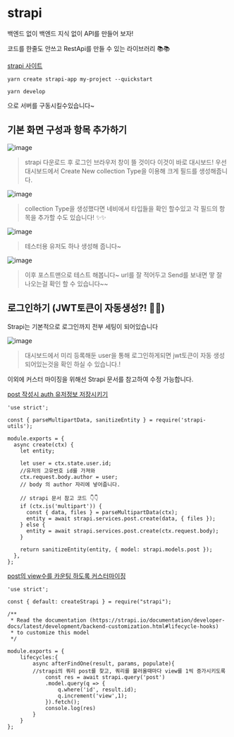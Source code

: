 # strapi
백엔드 없이 백엔드 지식 없이 API를 만들어 보자!

코드를 한줄도 안쓰고 RestApi를 만들 수 있는 라이브러리 📚📚

[strapi 사이트](https://strapi.io/documentation/developer-docs/latest/getting-started/quick-start.html#_1-install-strapi-and-create-a-new-project)

```
yarn create strapi-app my-project --quickstart
```

```
yarn develop
```
으로 서버를 구동시킬수있습니다~

## 기본 화면 구성과 항목 추가하기
![image](https://user-images.githubusercontent.com/61695175/122241289-66b33380-cefd-11eb-9769-107975bfc2d8.png)
> strapi 다운로드 후 로그인 브라우저 창이 뜰 것이다 이것이 바로 대시보드!
> 우선 대시보드에서 Create New collection Type을 이용해 크게 필드를 생성해줍니다.



![image](https://user-images.githubusercontent.com/61695175/122244243-b1ce4600-ceff-11eb-8d59-1fdf4b172034.png)

> collection Type을 생성했다면 네비에서 타입들을 확인 할수있고 각 필드의 항목을 추가할 수도 있습니다! ✨✨

![image](https://user-images.githubusercontent.com/61695175/122244405-d3c7c880-ceff-11eb-8268-5659e9eb6a0b.png)

> 테스터용 유저도 하나 생성해 줍니다~


![image](https://user-images.githubusercontent.com/61695175/122244532-ec37e300-ceff-11eb-8360-5159d560928c.png)

> 이후 포스트맨으로 테스트 해봅니다~
> url를 잘 적어두고 Send를 보내면 땋
> 잘 나오는걸 확인 할 수 있습니다~~


## 로그인하기 (JWT토큰이 자동생성?! 👸👸)
Strapi는 기본적으로 로그인까지 전부 세팅이 되어있습니다

![image](https://user-images.githubusercontent.com/61695175/122245218-8009af00-cf00-11eb-996e-43f2e8afd001.png)

> 대시보드에서 미리 등록해둔 user을 통해 로그인하게되면 jwt토큰이 자동 생성되어있는것을 확인 하실 수 있습니다.!


이외에 커스터 마이징을 위해선 Strapi 문서를 참고하여 수정 가능합니다.

[post 작성시 auth 유저정보 저장시키기](https://github.com/sunhwa508/strapi/blob/main/api/post/controllers/post.js)

```
'use strict';

const { parseMultipartData, sanitizeEntity } = require('strapi-utils');

module.exports = {
  async create(ctx) {
    let entity;

    let user = ctx.state.user.id;
    //유저의 고유번호 id를 가져와
    ctx.request.body.author = user;
    // body 의 author 자리에 넣어줍니다.
    
    // strapi 문서 참고 코드 👇👇
    if (ctx.is('multipart')) {
      const { data, files } = parseMultipartData(ctx);
      entity = await strapi.services.post.create(data, { files });
    } else {
      entity = await strapi.services.post.create(ctx.request.body);
    }
    
    return sanitizeEntity(entity, { model: strapi.models.post });
  },
};
```


[post의 view수를 카운팅 하도록 커스터마이징](https://github.com/sunhwa508/strapi/blob/main/api/post/models/post.js)

```
'use strict';

const { default: createStrapi } = require("strapi");

/**
 * Read the documentation (https://strapi.io/documentation/developer-docs/latest/development/backend-customization.html#lifecycle-hooks)
 * to customize this model
 */

module.exports = {
    lifecycles:{
        async afterFindOne(result, params, populate){
        //strapi의 쿼리 post를 찾고, 쿼리를 불러올때마다 view를 1씩 증가시키도록 
            const res = await strapi.query('post')
            .model.query(q => {
                q.where('id', result.id);
                q.increment('view',1);
            }).fetch();
            console.log(res)
        }
    }
};
```
